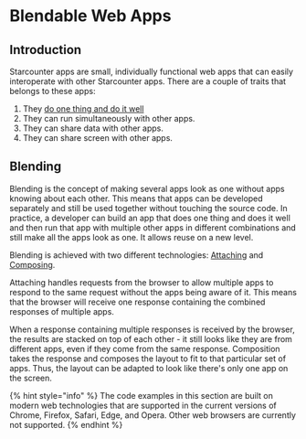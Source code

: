 # Blendable Web Apps

## Introduction

Starcounter apps are small, individually functional web apps that can easily interoperate with other Starcounter apps. There are a couple of traits that belongs to these apps:

1. They [do one thing and do it well](https://en.wikipedia.org/wiki/Unix_philosophy#Do_One_Thing_and_Do_It_Well)
2. They can run simultaneously with other apps.
3. They can share data with other apps.
4. They can share screen with other apps.

## Blending

Blending is the concept of making several apps look as one without apps knowing about each other. This means that apps can be developed separately and still be used together without touching the source code. In practice, a developer can build an app that does one thing and does it well and then run that app with multiple other apps in different combinations and still make all the apps look as one. It allows reuse on a new level.

Blending is achieved with two different technologies: [Attaching](view-attaching.md) and [Composing](view-composing.md).

Attaching handles requests from the browser to allow multiple apps to respond to the same request without the apps being aware of it. This means that the browser will receive one response containing the combined responses of multiple apps.

When a response containing multiple responses is received by the browser, the results are stacked on top of each other - it still looks like they are from different apps, even if they come from the same response. Composition takes the response and composes the layout to fit to that particular set of apps. Thus, the layout can be adapted to look like there's only one app on the screen.

{% hint style="info" %}
The code examples in this section are built on modern web technologies that are supported in the current versions of Chrome, Firefox, Safari, Edge, and Opera. Other web browsers are currently not supported.
{% endhint %}

